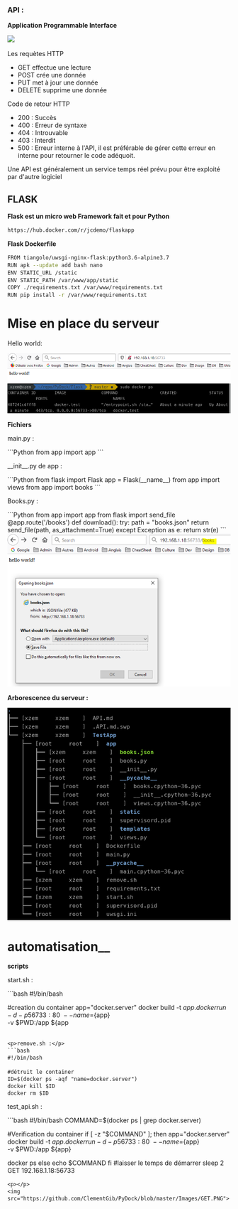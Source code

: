 ### API :
__Application Programmable Interface__


<img src="https://camo.githubusercontent.com/a364f9aa763e0b5dba55b0bb0348f65a24357b89/68747470733a2f2f692e7974696d672e636f6d2f76692f5551776a7974517a6f71452f6d617872657364656661756c742e6a7067">

<p> Les requètes HTTP </p>

* GET effectue une lecture
* POST crée une donnée
* PUT met à jour une donnée
* DELETE supprime une donnée

<p> Code de retour HTTP </p>

* 200 : Succès
* 400 : Erreur de syntaxe
* 404 : Introuvable
* 403 : Interdit
* 500 : Erreur interne à l'API, il est préférable de gérer cette erreur en interne pour retourner le code adéquoit.


<p> Une API est généralement un service temps réel prévu pour être exploité par d'autre logiciel </p>

## FLASK

__Flask est un micro web Framework fait et pour Python__

```bash
https://hub.docker.com/r/jcdemo/flaskapp
```

__Flask Dockerfile__

```bash
FROM tiangolo/uwsgi-nginx-flask:python3.6-alpine3.7
RUN apk --update add bash nano
ENV STATIC_URL /static
ENV STATIC_PATH /var/www/app/static
COPY ./requirements.txt /var/www/requirements.txt
RUN pip install -r /var/www/requirements.txt
```

# Mise en place du serveur

<p>Hello world:</p>

<img src="https://github.com/ClementGib/PyDock/blob/master/Images/flask.png">
<img src="https://github.com/ClementGib/PyDock/blob/master/Images/server.png">


__Fichiers__

<p>main.py :</p>
```Python
from app import app
```

<p>__init__.py de app :</p>
```Python
from flask import Flask
app = Flask(__name__)
from app import views
from app import books
```

<p>Books.py :</p>
```Python
from app import app                                                                    
from flask import send_file
@app.route('/books')
def download():
    try:
        path = "books.json"
        return send_file(path, as_attachment=True)
    except Exception as e:
        return str(e)
```

<img src="https://github.com/ClementGib/PyDock/blob/master/Images/temp.PNG">

__Arborescence du serveur :__
<p></p>
<img src="https://github.com/ClementGib/PyDock/blob/master/Images/Arbo">




# automatisation__

__scripts__
<p>start.sh :</p>
```bash
#!/bin/bash

#creation du container
app="docker.server"
docker build -t ${app} .
docker run -d -p 56733:80 \
  --name=${app} \
  -v $PWD:/app ${app
```

<p>remove.sh :</p>
```bash
#!/bin/bash

#détruit le container
ID=$(docker ps -aqf "name=docker.server")
docker kill $ID 
docker rm $ID
```

<p>test_api.sh :</p>
```bash
#!/bin/bash
COMMAND=$(docker ps |  grep docker.server)

#Verification du container 
if [ -z "$COMMAND" ]; then
  app="docker.server"
  docker build -t ${app} .
  docker run -d -p 56733:80 \
    --name=${app} \
    -v $PWD:/app ${app}
      
  docker ps
  else
      echo $COMMAND
fi
#laisser le temps de démarrer
sleep 2
GET 192.168.1.18:56733 
```
<p></p>
<img src="https://github.com/ClementGib/PyDock/blob/master/Images/GET.PNG">
